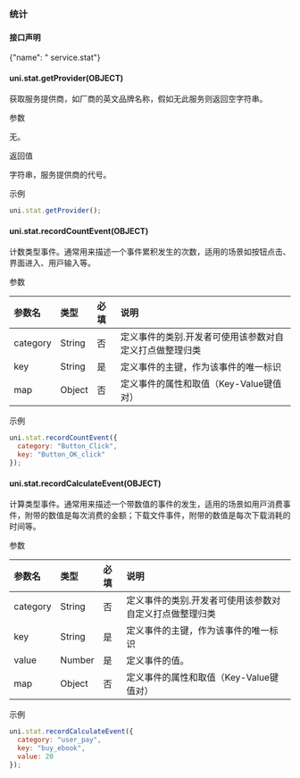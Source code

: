 ### 统计 

#### 接口声明

{"name": " service.stat"}

#### uni.stat.getProvider(OBJECT) 

获取服务提供商，如厂商的英文品牌名称，假如无此服务则返回空字符串。

参数

无。

返回值

字符串，服务提供商的代号。

示例
```javascript
uni.stat.getProvider();
```

#### uni.stat.recordCountEvent(OBJECT)

计数类型事件。通常⽤来描述⼀个事件累积发⽣的次数，适⽤的场景如按钮点击、界⾯进⼊、⽤⼾输⼊等。

参数

|参数名|类型|必填|说明|
|:-|:-|:-|:-|
|category|String|否|定义事件的类别.开发者可使⽤该参数对⾃定义打点做整理归类|
|key|String|是|定义事件的主键，作为该事件的唯⼀标识|
|map|Object|否|定义事件的属性和取值（Key-Value键值对）|

示例
```javascript
uni.stat.recordCountEvent({
  category: "Button_Click",
  key: "Button_OK_click"
});
```

#### uni.stat.recordCalculateEvent(OBJECT)

计算类型事件。通常⽤来描述⼀个带数值的事件的发⽣，适⽤的场景如⽤⼾消费事件，附带的数值是每次消费的⾦额；下载⽂件事件，附带的数值是每次下载消耗的时间等。

参数

|参数名|类型|必填|说明|
|:-|:-|:-|:-|
|category|String|否|定义事件的类别.开发者可使⽤该参数对⾃定义打点做整理归类|
|key|String|是|定义事件的主键，作为该事件的唯⼀标识|
|value|Number|是|定义事件的值。|
|map|Object|否|定义事件的属性和取值（Key-Value键值对）|

示例
```javascript
uni.stat.recordCalculateEvent({
  category: "user_pay",
  key: "buy_ebook",
  value: 20
});
```